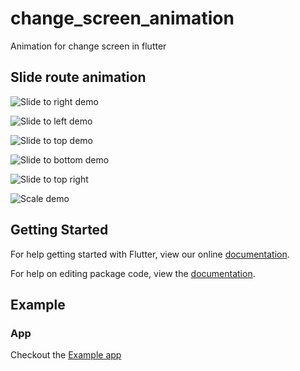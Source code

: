 # change_screen_animation

Animation for change screen in flutter

## Slide route animation

![Slide to right demo](https://media.giphy.com/media/1k20gxX2E7J0fm09Nq/giphy.gif)

![Slide to left demo](https://media.giphy.com/media/RLkMHtn2xdpOHFNyma/giphy.gif)

![Slide to top demo](https://media.giphy.com/media/m8QazG1rVPEenmUnoR/giphy.gif)

![Slide to bottom demo](https://media.giphy.com/media/RLkMHtn2xdpOHFNyma/giphy.gif)

![Slide to top right](https://media.giphy.com/media/3Z1b8ZPKEXUeRxZ9N2/giphy.gif)

![Scale demo](https://media.giphy.com/media/9snP70OVqWm4o7XuuN/giphy.gif)

## Getting Started

For help getting started with Flutter, view our online [documentation](https://flutter.io/).

For help on editing package code, view the [documentation](https://flutter.io/developing-packages/).

## Example

### App

Checkout the [Example app](/example/lib/main.dart)

